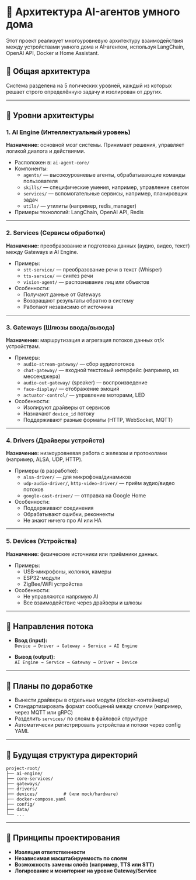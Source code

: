 # 🧠 Архитектура AI-агентов умного дома

Этот проект реализует многоуровневую архитектуру взаимодействия между устройствами умного дома и AI-агентом, используя LangChain, OpenAI API, Docker и Home Assistant.

## 🔷 Общая архитектура

Система разделена на 5 логических уровней, каждый из которых решает строго определённую задачу и изолирован от других.

---

## 🧱 Уровни архитектуры

### 1. AI Engine (Интеллектуальный уровень)

**Назначение:** основной мозг системы. Принимает решения, управляет логикой диалога и действиями.

- Расположен в: `ai-agent-core/`
- Компоненты:
  - `agents/` — высокоуровневые агенты, обрабатывающие команды пользователя
  - `skills/` — специфические умения, например, управление светом
  - `services/` — вспомогательные сервисы, например, планировщик задач
  - `utils/` — утилиты (например, redis_manager)
- Примеры технологий: LangChain, OpenAI API, Redis

---

### 2. Services (Сервисы обработки)

**Назначение:** преобразование и подготовка данных (аудио, видео, текст) между Gateways и AI Engine.

- Примеры:
  - `stt-service/` — преобразование речи в текст (Whisper)
  - `tts-service/` — синтез речи
  - `vision-agent/` — распознавание лиц или объектов
- Особенности:
  - Получают данные от Gateways
  - Возвращают результаты обратно в систему
  - Работают независимо от источника

---

### 3. Gateways (Шлюзы ввода/вывода)

**Назначение:** маршрутизация и агрегация потоков данных от/к устройствам.

- Примеры:
  - `audio-stream-gateway/` — сбор аудиопотоков
  - `chat-gateway/` — входной текстовый интерфейс (например, из мессенджера)
  - `audio-out-gateway/` (speaker) — воспроизведение
  - `face-display/` — отображение эмоций
  - `actuator-control/` — управление моторами, LED
- Особенности:
  - Изолируют драйверы от сервисов
  - Назначают `device_id` потоку
  - Поддерживают разные форматы (HTTP, WebSocket, MQTT)

---

### 4. Drivers (Драйверы устройств)

**Назначение:** низкоуровневая работа с железом и протоколами (например, ALSA, UDP, HTTP).

- Примеры (в разработке):
  - `alsa-driver/` — для микрофона/динамиков
  - `udp-audio-driver/`, `http-video-driver/` — приём аудио/видео потоков
  - `google-cast-driver/` — отправка на Google Home
- Особенности:
  - Поддерживают соединения
  - Обрабатывают ошибки, реконнекты
  - Не знают ничего про AI или HA

---

### 5. Devices (Устройства)

**Назначение:** физические источники или приёмники данных.

- Примеры:
  - USB-микрофоны, колонки, камеры
  - ESP32-модули
  - ZigBee/WiFi устройства
- Особенности:
  - Не управляются напрямую AI
  - Все взаимодействие через драйверы и шлюзы

---

## 📡 Направления потока

- **Ввод (input):**  
  `Device → Driver → Gateway → Service → AI Engine`

- **Вывод (output):**  
  `AI Engine → Service → Gateway → Driver → Device`

---

## 🔧 Планы по доработке

- Вынести драйверы в отдельные модули (docker-контейнеры)
- Стандартизировать формат сообщений между слоями (например, через MQTT или gRPC)
- Разделить `services/` по слоям в файловой структуре
- Автоматически регистрировать устройства и потоки через config YAML

---

## 📁 Будущая структура директорий

```
project-root/
├── ai-engine/
├── core-services/
├── gateways/
├── drivers/
├── devices/          # (или mock/hardware)
├── docker-compose.yaml
├── config/
├── data/
└── ...
```

---

## 🧭 Принципы проектирования

- **Изоляция ответственности**
- **Независимая масштабируемость по слоям**
- **Возможность замены слоёв (например, TTS или STT)**
- **Логирование и мониторинг на уровне Gateway/Service**